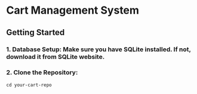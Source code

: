 # Cart Management System
## Getting Started
### 1. Database Setup: Make sure you have SQLite installed. If not, download it from SQLite website.
### 2. Clone the Repository:
```git clone https://github.com/your-username/your-cart-repo.git
cd your-cart-repo
```
